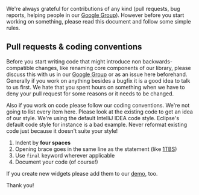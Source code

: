 We're always grateful for contributions of any kind (pull requests, bug reports, helping people in our [Google Group][1]). However before you start working on something, please read this document and follow some simple rules.

## Pull requests & coding conventions

Before you start writing code that might introduce non backwards-compatible changes, like renaming core components of our library, please discuss this with us in our [Google Group][1] or as an issue here beforehand. Generally if you work on anything besides a bugfix it is a good idea to talk to us first. We hate that you spent hours on something when we have to deny your pull request for some reasons or it needs to be changed.

Also if you work on code please follow our coding conventions. We're not going to list every item here. Please look at the existing code to get an idea of our style. We're using the default IntelliJ IDEA code style. Eclipse's default code style for instance is a bad example. Never reformat existing code just because it doesn't suite your style!

1. Indent by **four spaces**
2. Opening brace goes in the same line as the statement (like [1TBS](http://en.wikipedia.org/wiki/Indent_style#Variant:_1TBS))
3. Use `final` keyword wherever applicable
4. Document your code (of course!)

If you create new widgets please add them to our [demo](https://github.com/gwtbootstrap3/gwtbootstrap3-demo), too.

Thank you!

[1]: https://groups.google.com/forum/?fromgroups#!forum/gwtbootstrap3
